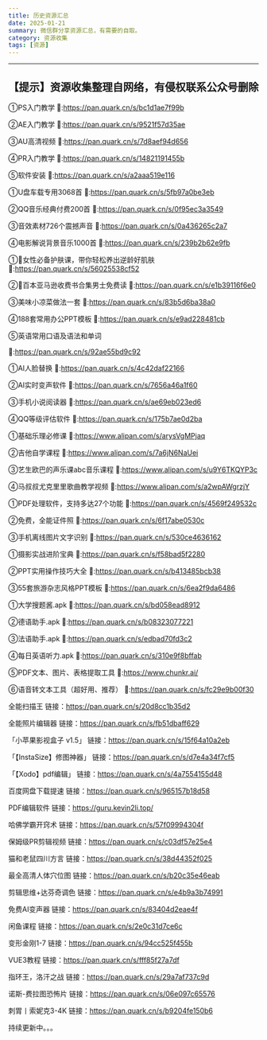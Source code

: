 ```yaml
---
title: 历史资源汇总
date: 2025-01-21
summary: 微信群分享资源汇总，有需要的自取。
category: 资源收集
tags: [资源]
---
```


---
## 【提示】资源收集整理自网络，有侵权联系公众号删除



①PS入门教学
🔗:https://pan.quark.cn/s/bc1d1ae7f99b

②AE入门教学
🔗:https://pan.quark.cn/s/9521f57d35ae

③AU高清视频
🔗:https://pan.quark.cn/s/7d8aef94d656

④PR入门教学
🔗:https://pan.quark.cn/s/14821191455b

⑤软件安装
🔗:https://pan.quark.cn/s/a2aaa519e116

①U盘车载专用3068首
🔗:https://pan.quark.cn/s/5fb97a0be3eb

②QQ音乐经典付费200首
🔗:https://pan.quark.cn/s/0f95ec3a3549

③音效素材726个震撼声音
🔗:https://pan.quark.cn/s/0a436265c2a7

④电影解说背景音乐1000首
🔗:https://pan.quark.cn/s/239b2b62e9fb

①👗女性必备护肤课，带你轻松养出逆龄好肌肤
🔗:https://pan.quark.cn/s/56025538cf52

②👕百本亚马逊收费书合集男士免费读
🔗:https://pan.quark.cn/s/e1b39116f6e0

③美味小凉菜做法一套
🔗:https://pan.quark.cn/s/83b5d6ba38a0

④188套常用办公PPT模板
🔗:https://pan.quark.cn/s/e9ad228481cb

⑤英语常用口语及语法和单词

🔗:https://pan.quark.cn/s/92ae55bd9c92

①AI人脸替换
🔗:https://pan.quark.cn/s/4c42daf22166

②AI实时变声软件
🔗:https://pan.quark.cn/s/7656a46a1f60

③手机小说阅读器
🔗:https://pan.quark.cn/s/ae69eb023ed6

④QQ等级评估软件
🔗:https://pan.quark.cn/s/175b7ae0d2ba

①基础乐理必修课
🔗:https://www.alipan.com/s/arysVgMPjaq

②吉他自学课程
🔗:https://www.alipan.com/s/7a6jN6NaUei

③艺生欧巴的声乐课abc音乐课程
🔗:https://www.alipan.com/s/u9Y6TKQYP3c

④马叔叔尤克里里歌曲教学视频
🔗:https://www.alipan.com/s/a2wpAWgrzjY

①PDF处理软件，支持多达27个功能
🔗:https://pan.quark.cn/s/4569f249532c

②免费，全能证件照
🔗:https://pan.quark.cn/s/6f17abe0530c

③手机离线图片文字识别
🔗:https://pan.quark.cn/s/530ce4636162

①摄影实战进阶宝典
 🔗:https://pan.quark.cn/s/f58bad5f2280

②PPT实用操作技巧大全
 🔗:https://pan.quark.cn/s/b413485bcb38

③55套旅游杂志风格PPT模板
 🔗:https://pan.quark.cn/s/6ea2f9da6486

 ①大学搜题酱.apk
 🔗:https://pan.quark.cn/s/bd058ead8912

②德语助手.apk
 🔗:https://pan.quark.cn/s/b08323077221

③法语助手.apk
 🔗:https://pan.quark.cn/s/edbad70fd3c2

④每日英语听力.apk
🔗:https://pan.quark.cn/s/310e9f8bffab

⑤PDF文本、图片、表格提取工具
🔗:https://www.chunkr.ai/

⑥语音转文本工具（超好用、推荐）
🔗:https://pan.quark.cn/s/fc29e9b00f30

全能扫描王
链接：https://pan.quark.cn/s/20d8cc1b35d2

全能照片编辑器
链接：https://pan.quark.cn/s/fb51dbaff629

「小苹果影视盒子 v1.5」
链接：https://pan.quark.cn/s/15f64a10a2eb

「【InstaSize】修图神器」
链接：https://pan.quark.cn/s/d7e4a34f7cf5

「【Xodo】pdf编辑」
链接：https://pan.quark.cn/s/4a7554155d48

百度网盘下载提速
链接：https://pan.quark.cn/s/965157b18d58

PDF编辑软件
链接：https://guru.kevin2li.top/

哈佛学霸开窍术
链接：https://pan.quark.cn/s/57f09994304f

保姆级PR剪辑视频
链接：https://pan.quark.cn/s/c03df57e25e4

猫和老鼠四川方言
链接：https://pan.quark.cn/s/38d44352f025

最全高清人体穴位图
链接：https://pan.quark.cn/s/b20c35e46eab

剪辑思维+达芬奇调色
链接：https://pan.quark.cn/s/e4b9a3b74991

免费AI变声器
链接：https://pan.quark.cn/s/83404d2eae4f

闲鱼课程
链接：https://pan.quark.cn/s/2e0c31d7ce6c

变形金刚1-7
链接：https://pan.quark.cn/s/94cc525f455b

VUE3教程
链接：https://pan.quark.cn/s/fff85f27a7df

指环王，洛汗之战
链接：https://pan.quark.cn/s/29a7af737c9d

诺斯-费拉图恐怖片
链接：https://pan.quark.cn/s/06e097c65576

刺胃丨索妮克3-4K
链接：https://pan.quark.cn/s/b9204fe150b6


持续更新中。。。
